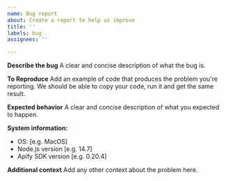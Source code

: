 ```yaml
---
name: Bug report
about: Create a report to help us improve
title: ''
labels: bug
assignees: ''

---
```


**Describe the bug**
A clear and concise description of what the bug is.

**To Reproduce**
Add an example of code that produces the problem you're reporting.
We should be able to copy your code, run it and get the same result.

**Expected behavior**
A clear and concise description of what you expected to happen.

**System information:**
 - OS: [e.g. MacOS]
 - Node.js version [e.g. 14.7]
 - Apify SDK version [e.g. 0.20.4]

**Additional context**
Add any other context about the problem here.
